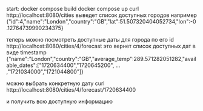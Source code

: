start:
docker compose build
 docker compose up 
 curl http://localhost:8080/cities
 выведет список доступных городов например {"id":4,"name":"London","country":"GB","lat":51.507320404052734,"lon":-0.12764739990234375}

 теперь можно посмотреть доступные даты для города по его id
 http://localhost:8080/cities/4/forecast
это вернет список доступных дат в виде timestamp
{"name":"London","country":"GB","average_temp":289.571282051282,"available_dates":["1720634400","1720645200", ... ,"1721034000","1721044800"]}

можно выбрать конкретную дату 
curl http://localhost:8080/cities/4/forecast/1720634400

и получить всю доступную информацию

